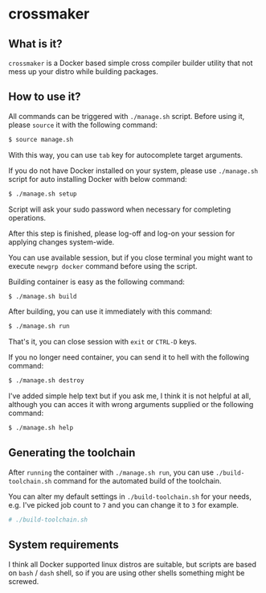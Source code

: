 # crossmaker

## What is it?

`crossmaker` is a Docker based simple cross compiler builder utility that not mess up your distro while building packages.

## How to use it?

All commands can be triggered with `./manage.sh` script. Before using it, please `source` it with the following command:

```sh
$ source manage.sh
```

With this way, you can use `tab` key for autocomplete target arguments.

If you do not have Docker installed on your system, please use `./manage.sh` script for auto installing Docker with below command:

```sh
$ ./manage.sh setup
```

Script will ask your sudo password when necessary for completing operations.

After this step is finished, please log-off and log-on your session for applying changes system-wide.

You can use available session, but if you close terminal you might want to execute `newgrp docker` command before using the script.

Building container is easy as the following command:

```sh
$ ./manage.sh build
```

After building, you can use it immediately with this command:

```sh
$ ./manage.sh run
```

That's it, you can close session with `exit` or `CTRL-D` keys.

If you no longer need container, you can send it to hell with the following command:

```sh
$ ./manage.sh destroy
```

I've added simple help text but if you ask me, I think it is not helpful at all, although you can acces it with wrong arguments supplied or the following command:

```sh
$ ./manage.sh help
```

## Generating the toolchain

After `running` the container with `./manage.sh run`, you can use `./build-toolchain.sh` command for the automated build of the toolchain.

You can alter my default settings in `./build-toolchain.sh` for your needs, e.g. I've picked job count to `7` and you can change it to `3` for example.

```sh
# ./build-toolchain.sh
```

## System requirements

I think all Docker supported linux distros are suitable, but scripts are based on `bash` / `dash` shell, so if you are using other shells something might be screwed.
